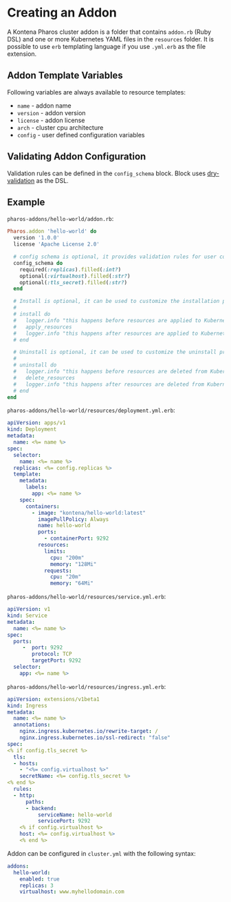 # Creating an Addon

A Kontena Pharos cluster addon is a folder that contains `addon.rb` (Ruby DSL) and one or more Kubernetes YAML files in the `resources` folder. It is possible to use `erb` templating language if you use `.yml.erb` as the file extension.

## Addon Template Variables

Following variables are always available to resource templates:

- `name` - addon name
- `version` -  addon version
- `license` - addon license
- `arch` - cluster cpu architecture
- `config` - user defined configuration variables

## Validating Addon Configuration

Validation rules can be defined in the `config_schema` block. Block uses [dry-validation](http://dry-rb.org/gems/dry-validation/) as the DSL.

## Example

`pharos-addons/hello-world/addon.rb`:
```ruby
Pharos.addon 'hello-world' do
  version '1.0.0'
  license 'Apache License 2.0'

  # config schema is optional, it provides validation rules for user configurable options
  config_schema do
    required(:replicas).filled(:int?)
    optional(:virtualhost).filled(:str?)
    optional(:tls_secret).filled(:str?)
  end

  # Install is optional, it can be used to customize the installation process if needed
  #
  # install do
  #   logger.info "this happens before resources are applied to Kubernetes API"
  #   apply_resources
  #   logger.info "this happens after resources are applied to Kubernetes API"
  # end

  # Uninstall is optional, it can be used to customize the uninstall process if needed
  #
  # uninstall do
  #   logger.info "this happens before resources are deleted from Kubernetes API"
  #   delete_resources
  #   logger.info "this happens after resources are deleted from Kubernetes API"
  # end
end
```

`pharos-addons/hello-world/resources/deployment.yml.erb`:
```yaml
apiVersion: apps/v1
kind: Deployment
metadata:
  name: <%= name %>
spec:
  selector:
    name: <%= name %>
  replicas: <%= config.replicas %>
  template:
    metadata:
      labels:
        app: <%= name %>
    spec:
      containers:
        - image: "kontena/hello-world:latest"
          imagePullPolicy: Always
          name: hello-world
          ports:
            - containerPort: 9292
          resources:
            limits:
              cpu: "200m"
              memory: "128Mi"
            requests:
              cpu: "20m"
              memory: "64Mi"
```

`pharos-addons/hello-world/resources/service.yml.erb`:
```yaml
apiVersion: v1
kind: Service
metadata:
  name: <%= name %>
spec:
  ports:
     -  port: 9292
        protocol: TCP
        targetPort: 9292
  selector:
    app: <%= name %>
```

`pharos-addons/hello-world/resources/ingress.yml.erb`:

```yaml
apiVersion: extensions/v1beta1
kind: Ingress
metadata:
  name: <%= name %>
  annotations:
    nginx.ingress.kubernetes.io/rewrite-target: /
    nginx.ingress.kubernetes.io/ssl-redirect: "false"
spec:
<% if config.tls_secret %>
  tls:
  - hosts:
    - "<%= config.virtualhost %>"
    secretName: <%= config.tls_secret %>
<% end %>
  rules:
  - http:
      paths:
      - backend:
          serviceName: hello-world
          servicePort: 9292
    <% if config.virtualhost %>
    host: <%= config.virtualhost %>
    <% end %>
```

Addon can be configured in `cluster.yml` with the following syntax:

```yaml
addons:
  hello-world:
    enabled: true
    replicas: 3
    virtualhost: www.myhellodomain.com
```
